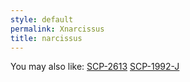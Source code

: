 ```yaml
---
style: default
permalink: Xnarcissus
title: narcissus
---
```

You may also like:
[SCP-2613](http://scp-wiki.net/scp-2613)
[SCP-1992-J](http://scp-wiki.net/scp-1992-j)